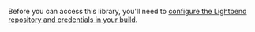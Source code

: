 
<!--- #find-credentials --->
Before you can access this library, you'll need to
[configure the Lightbend repository and credentials in your build](https://developer.lightbend.com/docs/lightbend-platform/introduction/getting-started/subscription-and-credentials.html).
<!--- #find-credentials --->
